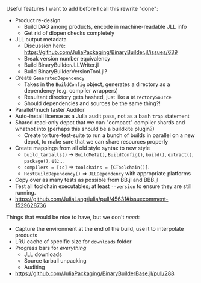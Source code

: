 Useful features I want to add before I call this rewrite "done":

* Product re-design
  - Build DAG among products, encode in machine-readable JLL info
  - Get rid of dlopen checks completely
* JLL output metadata
  - Discussion here: https://github.com/JuliaPackaging/BinaryBuilder.jl/issues/639
  - Break version number equivalency
  - Build BinaryBuilderJLLWriter.jl
  - Build BinaryBuilderVersionTool.jl?
* Create `GeneratedDependency`
  - Takes in the `BuildConfig` object, generates a directory as a dependency (e.g. compiler wrappers)
  - Resultant directory gets hashed, just like a `DirectorySource`
  - Should dependencies and sources be the same thing?!
* Parallel/much faster Auditor
* Auto-install license as a Julia audit pass, not as a bash `trap` statement
* Shared read-only depot that we can "compact" compiler shards and whatnot into (perhaps this should be a buildkite plugin?)
  - Create torture-test-suite to run a bunch of builds in parallel on a new depot, to make sure that we can share resources properly
* Create mappings from all old style syntax to new style
  - `build_tarballs()` -> `BuildMeta()`, `BuildConfig()`, `build()`, `extract()`, `package()`, etc...
  - `compilers = [:c]` => `toolchains = [CToolchain()]`.
  - `HostBuildDependency()` => `JLLDependency` with appropriate platforms
* Copy over as many tests as possible from BB.jl and BBB.jl
* Test all toolchain executables; at least `--version` to ensure they are still running.
* https://github.com/JuliaLang/julia/pull/45631#issuecomment-1529628736

Things that would be nice to have, but we don't _need_:
* Capture the environment at the end of the build, use it to interpolate products
* LRU cache of specific size for `downloads` folder
* Progress bars for _everything_
  - JLL downloads
  - Source tarball unpacking
  - Auditing
* https://github.com/JuliaPackaging/BinaryBuilderBase.jl/pull/288
